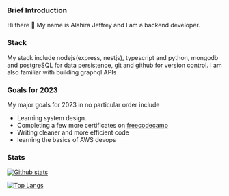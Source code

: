 ### Brief Introduction

Hi there 👋 My name is Alahira Jeffrey and I am a backend developer. 

### Stack
My stack include nodejs(express, nestjs), typescript and python, mongodb and postgreSQL for data persistence, git and github for version control. I am also familiar with building graphql APIs

### Goals for 2023

My major goals for 2023 in no particular order include
- Learning system design.
- Completing a few more certificates on [freecodecamp](https://www.freecodecamp.org/learn)
- Writing cleaner and more efficient code 
- learning the basics of AWS devops

### Stats
[![Github stats](https://github-readme-stats.vercel.app/api/top-langs/?username=alahirajeffrey&hide=jupyter%20notebook)](https://github.com/anuraghazra/github-readme-stats)

[![Top Langs](https://github-readme-stats-git-masterrstaa-rickstaa.vercel.app/api?username=alahirajeffrey)](https://github.com/anuraghazra/github-readme-stats)
